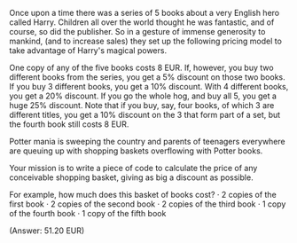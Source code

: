 Once upon a time there was a series of 5 books about a very English hero called Harry. 
Children all over the world thought he was fantastic, and of course, so did the publisher. 
So in a gesture of immense generosity to mankind, (and to increase sales) they set up the following pricing model to take advantage of Harry's magical powers.
 
One copy of any of the five books costs 8 EUR.
If, however, you buy two different books from the series, you get a 5% discount on those two books. 
If you buy 3 different books, you get a 10% discount. 
With 4 different books, you get a 20% discount. 
If you go the whole hog, and buy all 5, you get a huge 25% discount. 
Note that if you buy, say, four books, of which 3 are different titles, you get a 10% discount on the 3 that form part of a set, but the fourth book still costs 8 EUR. 

Potter mania is sweeping the country and parents of teenagers everywhere are queuing up with shopping baskets overflowing with Potter books.
 
Your mission is to write a piece of code to calculate the price of any conceivable shopping basket, giving as big a discount as possible.
 
For example, how much does this basket of books cost?
·        2 copies of the first book
·        2 copies of the second book
·        2 copies of the third book
·        1 copy of the fourth book
·        1 copy of the fifth book
 
(Answer: 51.20 EUR)
